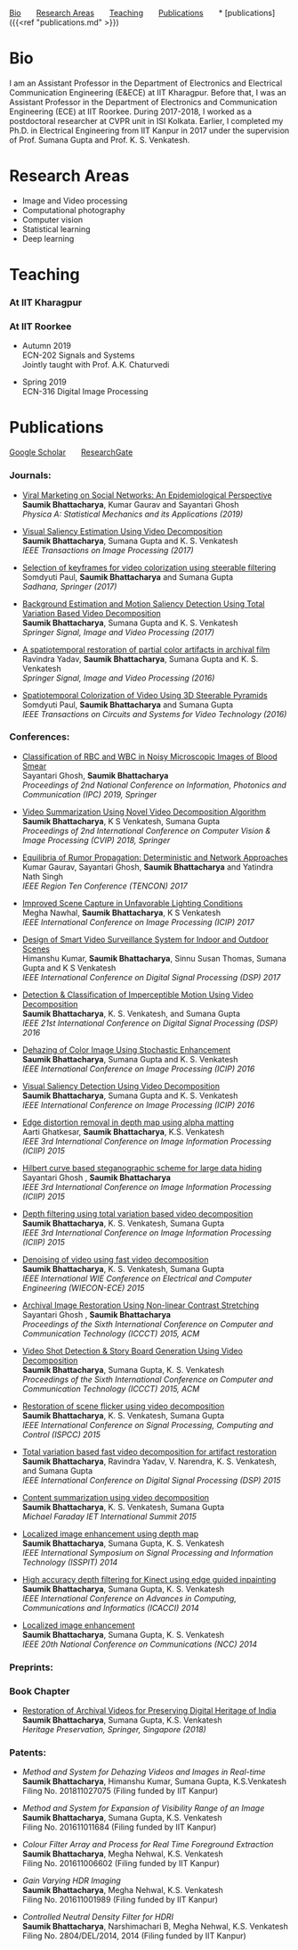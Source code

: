 [Bio](#bio) &nbsp; &nbsp; &nbsp; [Research Areas](#research-areas) &nbsp; &nbsp; &nbsp; [Teaching](#teaching) &nbsp; &nbsp; &nbsp; [Publications](#publications) &nbsp; &nbsp; &nbsp; * [publications]({{<ref "publications.md" >}})

# Bio
 I am an Assistant Professor in the Department of Electronics and Electrical Communication Engineering (E&ECE) at IIT Kharagpur. Before that, I was an Assistant Professor in the Department of Electronics and Communication Engineering (ECE) at IIT Roorkee. During 2017-2018, I worked as a postdoctoral researcher at CVPR unit in ISI Kolkata. Earlier, I completed my Ph.D. in Electrical Engineering from IIT Kanpur in 2017 under the supervision of Prof. Sumana Gupta and Prof. K. S. Venkatesh. 
 
# Research Areas
* Image and Video processing
* Computational photography
* Computer vision
* Statistical learning
* Deep learning

# Teaching
### At IIT Kharagpur

### At IIT Roorkee
* Autumn 2019<br/>
  ECN-202 Signals and Systems<br/>
  Jointly taught with Prof. A.K. Chaturvedi

* Spring 2019<br/>
  ECN-316 Digital Image Processing<br/>
  
# Publications
[Google Scholar](https://scholar.google.co.in/citations?user=8pffuA4AAAAJ&hl=en) &nbsp; &nbsp; &nbsp; [ResearchGate](https://www.researchgate.net/profile/Saumik_Bhattacharya)

### Journals:
* [Viral Marketing on Social Networks: An Epidemiological Perspective](https://www.sciencedirect.com/science/article/pii/S0378437119302274)<br/>
 **Saumik Bhattacharya**, Kumar Gaurav and Sayantari Ghosh<br/>
 *Physica A: Statistical Mechanics and its Applications (2019)*
 
* [Visual Saliency Estimation Using Video Decomposition](https://ieeexplore.ieee.org/abstract/document/8170237)<br/>
 **Saumik Bhattacharya**, Sumana Gupta and K. S. Venkatesh<br/>
 *IEEE Transactions on Image Processing (2017)*
 
* [Selection of keyframes for video colorization using steerable filtering](https://link.springer.com/article/10.1007/s12046-017-0720-y)<br/>
 Somdyuti Paul, **Saumik Bhattacharya** and Sumana Gupta<br/>
 *Sadhana, Springer (2017)*
 
* [Background Estimation and Motion Saliency Detection Using Total Variation Based Video Decomposition](https://link.springer.com/article/10.1007/s11760-016-0909-2)<br/>
 **Saumik Bhattacharya**, Sumana Gupta and K. S. Venkatesh<br/>
 *Springer Signal, Image and Video Processing (2017)*
 
* [A spatiotemporal restoration of partial color artifacts in archival film](https://link.springer.com/article/10.1007/s11760-016-0945-y)<br/>
 Ravindra Yadav, **Saumik Bhattacharya**, Sumana Gupta and K. S. Venkatesh<br/>
 *Springer Signal, Image and Video Processing (2016)*
 
* [Spatiotemporal Colorization of Video Using 3D Steerable Pyramids](https://ieeexplore.ieee.org/abstract/document/7428858)<br/>
 Somdyuti Paul, **Saumik Bhattacharya** and Sumana Gupta<br/>
 *IEEE Transactions on Circuits and Systems for Video Technology (2016)*

### Conferences:
* [Classification of RBC and WBC in Noisy Microscopic Images of Blood Smear](https://link.springer.com/chapter/10.1007/978-981-32-9453-0_20)\
  Sayantari Ghosh, **Saumik Bhattacharya**\
  *Proceedings of 2nd National Conference on Information, Photonics and Communication (IPC) 2019, Springer*
  
* [Video Summarization Using Novel Video Decomposition Algorithm](https://link.springer.com/chapter/10.1007/978-981-10-7898-9_32)\
  **Saumik Bhattacharya**, K S Venkatesh, Sumana Gupta\
  *Proceedings of 2nd International Conference on Computer Vision & Image Processing (CVIP) 2018, Springer*
  
* [Equilibria of Rumor Propagation: Deterministic and Network Approaches](https://ieeexplore.ieee.org/abstract/document/8228194)\
  Kumar Gaurav, Sayantari Ghosh, **Saumik Bhattacharya** and Yatindra Nath Singh\
  *IEEE Region Ten Conference (TENCON) 2017*
  
* [Improved Scene Capture in Unfavorable Lighting Conditions](https://ieeexplore.ieee.org/abstract/document/8296326)\
  Megha Nawhal, **Saumik Bhattacharya**, K S Venkatesh\
  *IEEE International Conference on Image Processing (ICIP) 2017*
    
* [Design of Smart Video Surveillance System for Indoor and Outdoor Scenes](https://ieeexplore.ieee.org/abstract/document/8096120)\
  Himanshu Kumar, **Saumik Bhattacharya**, Sinnu Susan Thomas, Sumana Gupta and K S Venkatesh\
  *IEEE International Conference on Digital Signal Processing (DSP) 2017*
  
* [Detection & Classification of Imperceptible Motion Using Video Decomposition](https://ieeexplore.ieee.org/abstract/document/7868565)\
  **Saumik Bhattacharya**, K. S. Venkatesh, and Sumana Gupta\
  *IEEE 21st International Conference on Digital Signal Processing (DSP) 2016*
  
* [Dehazing of Color Image Using Stochastic Enhancement](https://ieeexplore.ieee.org/abstract/document/7532759)\
  **Saumik Bhattacharya**, Sumana Gupta and K. S. Venkatesh\
  *IEEE International Conference on Image Processing (ICIP) 2016*
  
* [Visual Saliency Detection Using Video Decomposition](https://ieeexplore.ieee.org/abstract/document/7532444)\
  **Saumik Bhattacharya**, Sumana Gupta and K. S. Venkatesh\
  *IEEE International Conference on Image Processing (ICIP) 2016*

* [Edge distortion removal in depth map using alpha matting](https://ieeexplore.ieee.org/abstract/document/7414736)\
  Aarti Ghatkesar, **Saumik Bhattacharya**, K.S. Venkatesh\
  *IEEE 3rd International Conference on Image Information Processing (ICIIP) 2015*

* [Hilbert curve based steganographic scheme for large data hiding](https://ieeexplore.ieee.org/abstract/document/7414746)\
  Sayantari Ghosh , **Saumik Bhattacharya**\
  *IEEE 3rd International Conference on Image Information Processing (ICIIP) 2015*

* [Depth filtering using total variation based video decomposition](https://ieeexplore.ieee.org/abstract/document/7414733)\
  **Saumik Bhattacharya**, K. S. Venkatesh, Sumana Gupta\
  *IEEE 3rd International Conference on Image Information Processing (ICIIP) 2015*

* [Denoising of video using fast video decomposition](https://ieeexplore.ieee.org/abstract/document/7444007)\
  **Saumik Bhattacharya**, K. S. Venkatesh, Sumana Gupta\
  *IEEE International WIE Conference on Electrical and Computer Engineering (WIECON-ECE) 2015*
  
* [Archival Image Restoration Using Non-linear Contrast Stretching](https://dl.acm.org/doi/abs/10.1145/2818567.2818650)\
  Sayantari Ghosh , **Saumik Bhattacharya**\
  *Proceedings of the Sixth International Conference on Computer and Communication Technology (ICCCT) 2015, ACM*
  
* [Video Shot Detection & Story Board Generation Using Video Decomposition](https://dl.acm.org/doi/abs/10.1145/2818567.2818610)\
  **Saumik Bhattacharya**, Sumana Gupta, K. S. Venkatesh\
  *Proceedings of the Sixth International Conference on Computer and Communication Technology (ICCCT) 2015, ACM*
* [Restoration of scene flicker using video decomposition](https://ieeexplore.ieee.org/abstract/document/7375063)\
  **Saumik Bhattacharya**, K. S. Venkatesh, Sumana Gupta\
  *IEEE International Conference on Signal Processing, Computing and Control (ISPCC) 2015*
  
* [Total variation based fast video decomposition for artifact restoration](https://ieeexplore.ieee.org/abstract/document/7252060)\
  **Saumik Bhattacharya**, Ravindra Yadav, V. Narendra, K. S. Venkatesh, and Sumana Gupta\
  *IEEE International Conference on Digital Signal Processing (DSP) 2015*
  
* [Content summarization using video decomposition](https://digital-library.theiet.org/content/conferences/10.1049/cp.2015.1695)\
  **Saumik Bhattacharya**, K. S. Venkatesh, Sumana Gupta\
  *Michael Faraday IET International Summit 2015*

* [Localized image enhancement using depth map](https://ieeexplore.ieee.org/abstract/document/7300587)\
  **Saumik Bhattacharya**, Sumana Gupta, K. S. Venkatesh\
  *IEEE International Symposium on Signal Processing and Information Technology (ISSPIT) 2014*
  
* [High accuracy depth filtering for Kinect using edge guided inpainting](https://ieeexplore.ieee.org/abstract/document/6968427)\
  **Saumik Bhattacharya**, Sumana Gupta, K. S. Venkatesh\
  *IEEE International Conference on Advances in Computing, Communications and Informatics (ICACCI) 2014*
  
* [Localized image enhancement](https://ieeexplore.ieee.org/abstract/document/6811269)\
  **Saumik Bhattacharya**, Sumana Gupta, K. S. Venkatesh\
  *IEEE 20th National Conference on Communications (NCC) 2014*

### Preprints:


### Book Chapter
* [Restoration of Archival Videos for Preserving Digital Heritage of India](https://link.springer.com/chapter/10.1007/978-981-10-7221-5_10)\
 **Saumik Bhattacharya**, Sumana Gupta, K.S. Venkatesh\
 *Heritage Preservation, Springer, Singapore (2018)*

### Patents:
* *Method and System for Dehazing Videos and Images in Real-time*\
  **Saumik Bhattacharya**, Himanshu Kumar, Sumana Gupta, K.S.Venkatesh\
  Filing No. 201811027075 (Filing funded by IIT Kanpur)
  
* *Method and System for Expansion of Visibility Range of an Image*\
  **Saumik Bhattacharya**, Sumana Gupta, K.S. Venkatesh\
  Filing No. 201611011684 (Filing funded by IIT Kanpur)
  
* *Colour Filter Array and Process for Real Time Foreground Extraction*\
  **Saumik Bhattacharya**, Megha Nehwal, K.S. Venkatesh\
  Filing No. 201611006602 (Filing funded by IIT Kanpur)
  
* *Gain Varying HDR Imaging*\
  **Saumik Bhattacharya**, Megha Nehwal, K.S. Venkatesh\
  Filing No. 201611001989 (Filing funded by IIT Kanpur)
  
* *Controlled Neutral Density Filter for HDRI*\
  **Saumik Bhattacharya**, Narshimachari B, Megha Nehwal, K.S. Venkatesh
  Filing No. 2804/DEL/2014, 2014 (Filing funded by IIT Kanpur)
